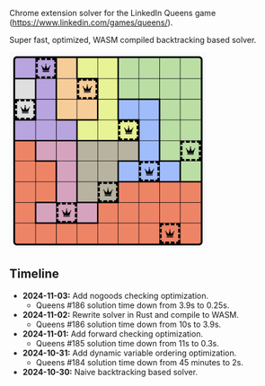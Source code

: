 Chrome extension solver for the LinkedIn Queens game (https://www.linkedin.com/games/queens/).

Super fast, optimized, WASM compiled backtracking based solver.

<img src="https://raw.githubusercontent.com/BlueBlazin/queens-solver-extension/refs/heads/master/queens-solution-example.png" width="350" height="350" alt="Image of solved queens game board with solution squares marked with a red overlay and red border." />

## Timeline

- **2024-11-03:** Add nogoods checking optimization.
  - Queens #186 solution time down from 3.9s to 0.25s.
- **2024-11-02:** Rewrite solver in Rust and compile to WASM.
  - Queens #186 solution time down from 10s to 3.9s.
- **2024-11-01:** Add forward checking optimization.
  - Queens #185 solution time down from 11s to 0.3s.
- **2024-10-31:** Add dynamic variable ordering optimization.
  - Queens #184 solution time down from 45 minutes to 2s.
- **2024-10-30:** Naive backtracking based solver.
